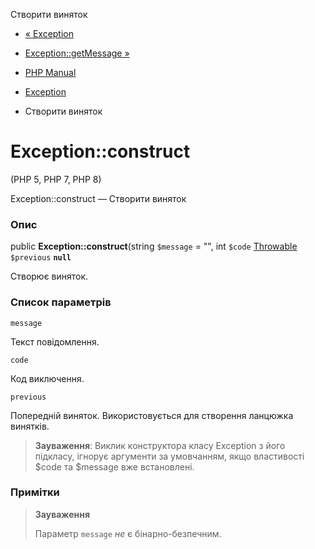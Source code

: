 Створити виняток

-   [« Exception](class.exception.html)
    
-   [Exception::getMessage »](exception.getmessage.html)
    
-   [PHP Manual](index.html)
    
-   [Exception](class.exception.html)
    
-   Створити виняток
    

# Exception::construct

(PHP 5, PHP 7, PHP 8)

Exception::construct — Створити виняток

### Опис

public **Exception::construct**(string `$message` = "", int `$code` [Throwable](class.throwable.html) `$previous` **`null`**

Створює виняток.

### Список параметрів

`message`

Текст повідомлення.

`code`

Код виключення.

`previous`

Попередній виняток. Використовується для створення ланцюжка винятків.

> **Зауваження**: Виклик конструктора класу Exception з його підкласу, ігнорує аргументи за умовчанням, якщо властивості $code та $message вже встановлені.

### Примітки

> **Зауваження**
> 
> Параметр `message` *не* є бінарно-безпечним.